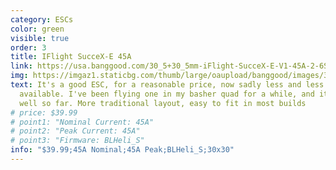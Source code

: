 ```yaml
---
category: ESCs
color: green
visible: true
order: 3
title: IFlight SucceX-E 45A
link: https://usa.banggood.com/30_5+30_5mm-iFlight-SucceX-E-V1-45A-2-6S-Blheli_S-4-In-1-DSHOT600-Brushless-ESC-for-RC-Drone-p-1553342.html
img: https://imgaz1.staticbg.com/thumb/large/oaupload/banggood/images/3D/96/60629535-e4e8-4eef-8acd-7ca674c3e39d.jpg.webp
text: It's a good ESC, for a reasonable price, now sadly less and less
  available. I've been flying one in my basher quad for a while, and it's done
  well so far. More traditional layout, easy to fit in most builds
# price: $39.99
# point1: "Nominal Current: 45A"
# point2: "Peak Current: 45A"
# point3: "Firmware: BLHeli_S"
info: "$39.99;45A Nominal;45A Peak;BLHeli_S;30x30"
---
```

